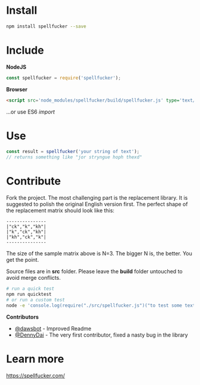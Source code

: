 Install
=======

```sh
npm install spellfucker --save
```

Include
=======

**NodeJS** 

```js
const spellfucker = require('spellfucker');
```

**Browser**

```html
<script src='node_modules/spellfucker/build/spellfucker.js' type='text/javascript'></script>
```
...or use ES6 *import*

Use
===

```js
const result = spellfucker('your string of text'); 
// returns something like "jor stryngue hoph thexd"
```

Contribute
==========

Fork the project. The most challenging part is the replacement library. It is suggested to polish the original English version first. The perfect shape of the replacement matrix should look like this:

```
---------------
|"ck","k","kh"|
|"k","ck","kh"|
|"kh","ck","k"|
---------------
```

The size of the sample matrix above is N=3. The bigger N is, the better. You get the point.

Source files are in **src** folder. Please leave the **build** folder untouched to avoid merge conflicts.

```sh
# run a quick test
npm run quicktest
# or run a custom test
node -e 'console.log(require("./src/spellfucker.js")("to test some text"))'
```

**Contributors**

- [@dawsbot](https://github.com/dawsbot) - Improved Readme
- [@DennyDai](https://github.com/DennyDai) - The very first contributor, fixed a nasty bug in the library

Learn more
===========

https://spellfucker.com/
